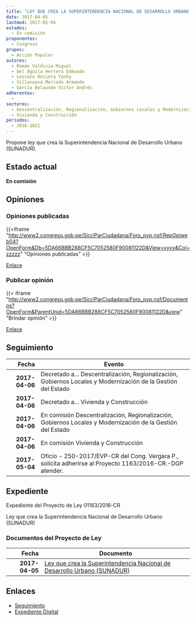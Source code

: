 ```yaml
---
title: "LEY QUE CREA LA SUPERINTENDENCIA NACIONAL DE DESARROLLO URBANO (SUNADUR)"
date: 2017-04-05
lastmod: 2017-05-04
estados: 
  - En comisión
proponentes: 
  - Congreso
grupos: 
  - Acción Popular
autores: 
  - Román Valdivia Miguel
  - Del Águila Herrera Edmundo
  - Lescano Ancieta Yonhy
  - Villanueva Mercado Armando
  - García Belaunde Víctor Andrés
adherentes: 
  - 
sectores: 
  - Descentralización, Regionalización, Gobiernos Locales y Modernización de la Gestión del Estado
  - Vivienda y Construcción
periodos: 
  - 2016-2021
---
```


Propone ley que crea la Superintendencia Nacional de Desarrollo Urbano (SUNADUR).


## Estado actual

**En comisión**

## Opiniones

### Opiniones publicadas

{{<iframe "http://www2.congreso.gob.pe/Sicr/ParCiudadana/Foro_pvp.nsf/RepOpiweb04?OpenForm&Db=5DA66BBB288CF5C7052580F90081122D&View=yyyy&Col=zzzzz" "Opiniones publicadas" >}}

[Enlace](http://www2.congreso.gob.pe/Sicr/ParCiudadana/Foro_pvp.nsf/RepOpiweb04?OpenForm&Db=5DA66BBB288CF5C7052580F90081122D&View=yyyy&Col=zzzzz)
### Publicar opinión

{{< iframe "http://www2.congreso.gob.pe/Sicr/ParCiudadana/Foro_pvp.nsf/Documentos?OpenForm&ParentUnid=5DA66BBB288CF5C7052580F90081122D&view" "Brindar opinión" >}}

[Enlace](http://www2.congreso.gob.pe/Sicr/ParCiudadana/Foro_pvp.nsf/Documentos?OpenForm&ParentUnid=5DA66BBB288CF5C7052580F90081122D&view)

## Seguimiento

| Fecha | Evento |
|------:|--------|
| **2017-04-06** | Decretado a... Descentralización, Regionalización, Gobiernos Locales y Modernización de la Gestión del Estado|
| **2017-04-06** | Decretado a... Vivienda y Construcción|
| **2017-04-06** | En comisión Descentralización, Regionalización, Gobiernos Locales y Modernización de la Gestión del Estado|
| **2017-04-06** | En comisión Vivienda y Construcción|
| **2017-05-04** | Oficio - 250-2017/EVP-CR del Cong. Vergara P., solicita adherirse al Proyecto 1163/2016-CR.-DGP atender.|


## Expediente

Expediente del Proyecto de Ley 01163/2016-CR

Ley que crea la Superintendencia Nacional de Desarrollo Urbano (SUNADUR)


### Documentos del Proyecto de Ley

| Fecha | Documento |
|------:|--------|
| **2017-04-05** | [Ley que crea la Superintendencia Nacional de Desarrollo Urbano (SUNADUR)](http://www.leyes.congreso.gob.pe/Documentos/2016_2021/Proyectos_de_Ley_y_de_Resoluciones_Legislativas/PL0116320170405.D.pdf) |

## Enlaces 

- [Seguimiento](http://www2.congreso.gob.pe/Sicr/TraDocEstProc/CLProLey2016.nsf/f7fff46988ca05b1052578e100829cc7/97771ff885208c25052580f90076c4e7?OpenDocument)
- [Expediente Digital](http://www2.congreso.gob.pehttp://www2.congreso.gob.pe/Sicr/TraDocEstProc/CLProLey2016.nsf/f7fff46988ca05b1052578e100829cc7/97771ff885208c25052580f90076c4e7?OpenDocument&Click=05257FB7005EB655.eb71d0cf91d8294e05256cdf006b5706/$Body/0.1C6C)
